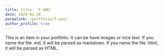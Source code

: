 ```yaml
---
title: title: 'F-UWU'
date: 2024-01-28
permalink: /portfolio/f-uwu/
author_profile: true
---
```


This is an item in your portfolio. It can be have images or nice text. If you name the file .md, it will be parsed as markdown. If you name the file .html, it will be parsed as HTML.
